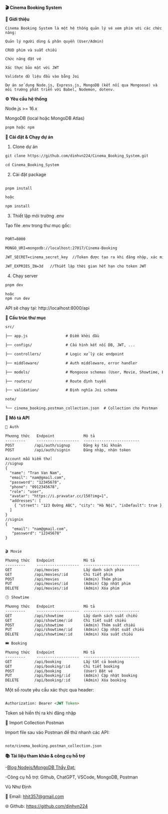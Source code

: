 **🎬 Cinema Booking System**

**📖 Giới thiệu**

``Cinema Booking System là một hệ thống quản lý vé xem phim với các chức năng:``

``Quản lý người dùng & phân quyền (User/Admin)``

``CRUD phim và suất chiếu``

``Chức năng đặt vé``

``Xác thực bảo mật với JWT``

``Validate dữ liệu đầu vào bằng Joi``

``Dự án sử dụng Node.js, Express.js, MongoDB (kết nối qua Mongoose) và môi trường phát triển với Babel, Nodemon, dotenv.``

**⚙️ Yêu cầu hệ thống**

Node.js >= 16.x

MongoDB (local hoặc MongoDB Atlas)
```markdown
pnpm hoặc npm
```

**🚀 Cài đặt & Chạy dự án**

1. Clone dự án
```markdown
git clone https://github.com/dinhvn224/Cinema_Booking_System.git

cd Cinema_Booking_System
```

2. Cài đặt package
```markdown
   
pnpm install

hoặc

npm install
```

3. Thiết lập môi trường .env
   
Tạo file .env trong thư mục gốc:
```markdown

PORT=8000

MONGO_URI=mongodb://localhost:27017/Cinema-Booking

JWT_SECRET=cinema_secret_key  //Token được tạo ra khi đăng nhập, xác minh bằng JWT

JWT_EXPRIES_IN=3d   //Thiết lập thời gian hết hạn cho token JWT
```
4. Chạy server
```markdown
pnpm dev

hoặc
npm run dev
```

API sẽ chạy tại: http://localhost:8000/api

**📁 Cấu trúc thư mục**
```markdown
src/

├── app.js                 # Điểm khởi đầu

├── configs/               # Cấu hình kết nối DB, JWT, ...

├── controllers/           # Logic xử lý các endpoint

├── middleware/            # Auth middleware, error handler

├── models/                # Mongoose schemas (User, Movie, Showtime, Booking)

├── routers/               # Route định tuyến

├── validation/            # Định nghĩa Joi schema

note/

└── cinema_booking.postman_collection.json  # Collection cho Postman
```

**📡 Mô tả API**

```markdown
🔐 Auth

Phương thức   Endpoint             Mô tả
---------     -------------------  -------------------------
POST         /api/auth/signup      Đăng ký tài khoản
POST         /api/auth/signin      Đăng nhập, nhận token

Account mẫu kiểm thử:
//signup
{
  "name": "Tran Van Nam",
  "email": "nam@gmail.com",
  "password": "12345678",
  "phone": "0912345678",
  "role": "user",
  "avatar": "https://i.pravatar.cc/150?img=1",
  "addresses": [
    { "street": "123 Đường ABC", "city": "Hà Nội", "isDefault": true }
  ]
}
//signin
{
   "email": "nam@gmail.com",
   "password": "12345678"
}


🎬 Movie

Phương thức   Endpoint             Mô tả
---------     -------------------  -------------------------
GET          /api/movies           Lấy danh sách phim
GET          /api/movies/:id       Chi tiết phim
POST         /api/movies           (Admin) Thêm phim
PUT          /api/movies/:id       (Admin) Cập nhật phim
DELETE       /api/movies/:id       (Admin) Xóa phim

🕒 Showtime

Phương thức   Endpoint             Mô tả
---------     -------------------  -------------------------
GET          /api/showtime         Lấy danh sách suất chiếu
GET          /api/showtime/:id     Chi tiết suất chiếu
POST         /api/showtime         (Admin) Thêm suất chiếu
PUT          /api/showtime/:id     (Admin) Cập nhật suất chiếu
DELETE       /api/showtime/:id     (Admin) Xóa suất chiếu

🎟️ Booking

Phương thức   Endpoint             Mô tả
---------     -------------------  -------------------------
GET          /api/booking          Lấy tất cả booking
GET          /api/booking/:id      Chi tiết booking
POST         /api/booking          (User) Đặt vé
PUT          /api/booking/:id      (Admin) Cập nhật booking
DELETE       /api/booking/:id      (Admin) Xóa booking
```



Một số route yêu cầu xác thực qua header:
```markdown

Authorization: Bearer <JWT Token>
```
Token sẽ hiển thị ra khi đăng nhập

🧪 Import Collection Postman

Import file sau vào Postman để thử nhanh các API:
```markdown

note/cinema_booking.postman_collection.json
```

**📚 Tài liệu tham khảo & công cụ hỗ trợ**

-[Blog Nodejs/MongoDB Thầy Đạt:](https://letrongdat.vercel.app/nodejs/)

-Công cụ hỗ trợ: Github, ChatGPT, VSCode, MongoDB, Postman


Vũ Như Định

📧 Email: hhit357@gmail.com

🌐 Github: https://github.com/dinhvn224


